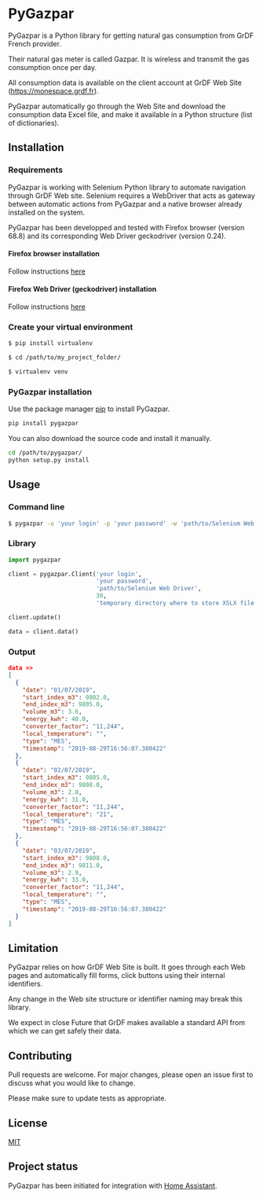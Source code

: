 # PyGazpar
PyGazpar is a Python library for getting natural gas consumption from GrDF French provider.

Their natural gas meter is called Gazpar. It is wireless and transmit the gas consumption once per day.

All consumption data is available on the client account at GrDF Web Site (https://monespace.grdf.fr).

PyGazpar automatically go through the Web Site and download the consumption data Excel file, and make it available in a Python structure (list of dictionaries).

## Installation

### Requirements
PyGazpar is working with Selenium Python library to automate navigation through GrDF Web site. Selenium requires a WebDriver that acts as gateway between automatic actions from PyGazpar and a native browser already installed on the system.

PyGazpar has been developped and tested with Firefox browser (version 68.8) and its corresponding Web Driver geckodriver (version 0.24).

#### Firefox browser installation
Follow instructions [here](https://www.mozilla.org/fr/firefox/new)

#### Firefox Web Driver (geckodriver) installation
Follow instructions [here](https://github.com/mozilla/geckodriver/releases)

### Create your virtual environment
```bash
$ pip install virtualenv

$ cd /path/to/my_project_folder/

$ virtualenv venv
```

### PyGazpar installation
Use the package manager [pip](https://pip.pypa.io/en/stable/) to install PyGazpar.

```bash
pip install pygazpar
```

You can also download the source code and install it manually.

```bash
cd /path/to/pygazpar/
python setup.py install
```

## Usage

### Command line

```bash
$ pygazpar -u 'your login' -p 'your password' -w 'path/to/Selenium Web Driver' -s 30 -t 'temporary directory where to store XSLX file (ex: /tmp)'
```

### Library

```python
import pygazpar

client = pygazpar.Client('your login',
                         'your password',
                         'path/to/Selenium Web Driver',
                         30,
                         'temporary directory where to store XSLX file (ex: /tmp)')

client.update()

data = client.data()
```

### Output

```json
data =>
[
  {
    "date": "01/07/2019",
    "start_index_m3": 9802.0,
    "end_index_m3": 9805.0,
    "volume_m3": 3.6,
    "energy_kwh": 40.0,
    "converter_factor": "11,244",
    "local_temperature": "",
    "type": "MES",
    "timestamp": "2019-08-29T16:56:07.380422"
  },
  {
    "date": "02/07/2019",
    "start_index_m3": 9805.0,
    "end_index_m3": 9808.0,
    "volume_m3": 2.8,
    "energy_kwh": 31.0,
    "converter_factor": "11,244",
    "local_temperature": "21",
    "type": "MES",
    "timestamp": "2019-08-29T16:56:07.380422"
  },
  {
    "date": "03/07/2019",
    "start_index_m3": 9808.0,
    "end_index_m3": 9811.0,
    "volume_m3": 2.9,
    "energy_kwh": 33.0,
    "converter_factor": "11,244",
    "local_temperature": "",
    "type": "MES",
    "timestamp": "2019-08-29T16:56:07.380422"
  }
]
```

## Limitation
PyGazpar relies on how GrDF Web Site is built. It goes through each Web pages and automatically fill forms, click buttons using their internal identifiers.

Any change in the Web site structure or identifier naming may break this library.

We expect in close Future that GrDF makes available a standard API from which we can get safely their data.

## Contributing
Pull requests are welcome. For major changes, please open an issue first to discuss what you would like to change.

Please make sure to update tests as appropriate.

## License
[MIT](https://choosealicense.com/licenses/mit/)

## Project status
PyGazpar has been initiated for integration with [Home Assistant](https://www.home-assistant.io/).
